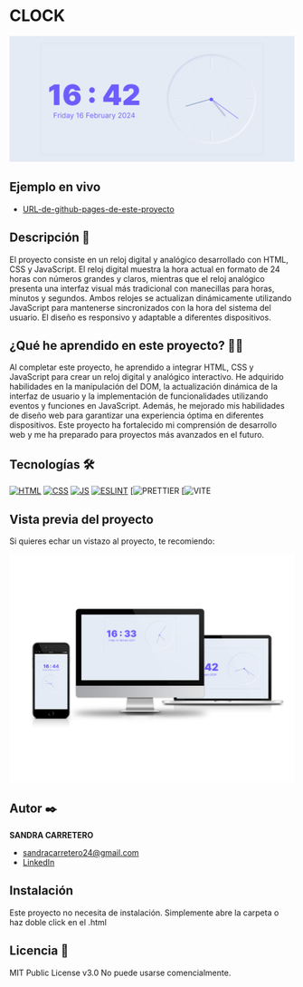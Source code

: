 # CLOCK

![Imagen del proyecto](https://github.com/SandraCarretero/clock/blob/main/src/assets/images/screencapture-clock.png)

## Ejemplo en vivo

- [URL-de-github-pages-de-este-proyecto](https://sandracarretero.github.io/clock/)

## Descripción 📑

El proyecto consiste en un reloj digital y analógico desarrollado con HTML, CSS y JavaScript. El reloj digital muestra la hora actual en formato de 24 horas con números grandes y claros, mientras que el reloj analógico presenta una interfaz visual más tradicional con manecillas para horas, minutos y segundos. Ambos relojes se actualizan dinámicamente utilizando JavaScript para mantenerse sincronizados con la hora del sistema del usuario. El diseño es responsivo y adaptable a diferentes dispositivos.

## ¿Qué he aprendido en este proyecto? 🙇🏻


Al completar este proyecto, he aprendido a integrar HTML, CSS y JavaScript para crear un reloj digital y analógico interactivo. He adquirido habilidades en la manipulación del DOM, la actualización dinámica de la interfaz de usuario y la implementación de funcionalidades utilizando eventos y funciones en JavaScript. Además, he mejorado mis habilidades de diseño web para garantizar una experiencia óptima en diferentes dispositivos. Este proyecto ha fortalecido mi comprensión de desarrollo web y me ha preparado para proyectos más avanzados en el futuro.

## Tecnologías 🛠

<!-- Iconos sacados de: https://github.com/hendrasob/badges/blob/master/README.md y https://github.com/alexandresanlim/Badges4-README.md-Profile -->

[![HTML](https://img.shields.io/badge/HTML5-E34F26?style=for-the-badge&logo=html5&logoColor=white)](https://es.wikipedia.org/wiki/HTML5)
[![CSS](https://img.shields.io/badge/CSS3-1572B6?style=for-the-badge&logo=css3&logoColor=white)](https://es.wikipedia.org/wiki/CSS)
[![JS](https://img.shields.io/badge/JavaScript-F7DF1E?style=for-the-badge&logo=javascript&logoColor=black)](https://es.wikipedia.org/wiki/JavaScript)
[![ESLINT](https://img.shields.io/badge/eslint-3A33D1?style=for-the-badge&logo=eslint&logoColor=white)](https://en.wikipedia.org/wiki/ESLint)
[![PRETTIER](https://img.shields.io/badge/prettier-1A2C34?style=for-the-badge&logo=prettier&logoColor=F7BA3E)
[![VITE](https://img.shields.io/badge/Vite-B73BFE?style=for-the-badge&logo=vite&logoColor=FFD62E)

## Vista previa del proyecto

Si quieres echar un vistazo al proyecto, te recomiendo:

![Captura del proyecto](https://github.com/SandraCarretero/clock/blob/main/src/assets/images/clock.png)

## Autor ✒️

**SANDRA CARRETERO**

- [sandracarretero24@gmail.com](sandracarretero24@gmail.com)
- [LinkedIn](https://www.linkedin.com/in/sandra-carretero-lopez/)
<!-- - [Porfolio web](https://tu-dominio.com/) -->

## Instalación

Este proyecto no necesita de instalación. Simplemente abre la carpeta o haz doble click en el .html

## Licencia 📄

MIT Public License v3.0
No puede usarse comencialmente.
